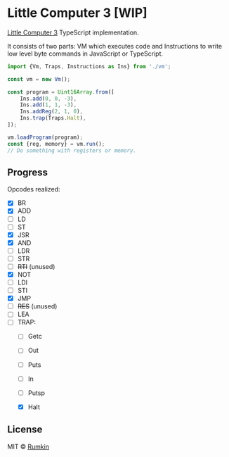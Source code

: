 # Little Computer 3 [WIP]

[Little Computer 3](https://en.wikipedia.org/wiki/LC-3) TypeScript implementation.

It consists of two parts: VM which executes code and Instructions to write
low level byte commands in JavaScript or TypeScript.

```javascript
import {Vm, Traps, Instructions as Ins} from './vm';

const vm = new Vm();

const program = Uint16Array.from([
    Ins.add(0, 0, -3),
    Ins.add(1, 1, -3),
    Ins.addReg(2, 1, 0),
    Ins.trap(Traps.Halt),
]);

vm.loadProgram(program);
const {reg, memory} = vm.run();
// Do something with registers or memory.
```

## Progress

Opcodes realized:

- [x] BR
- [x] ADD
- [ ] LD
- [ ] ST
- [x] JSR
- [x] AND
- [ ] LDR
- [ ] STR
- [ ] ~~RTI~~ (unused)
- [x] NOT
- [ ] LDI
- [ ] STI
- [x] JMP
- [ ] ~~RES~~ (unused)
- [ ] LEA
- [ ] TRAP:
    - [ ] Getc
    - [ ] Out
    - [ ] Puts
    - [ ] In
    - [ ] Putsp
    - [x] Halt


## License

MIT © [Rumkin](https://rumk.in)